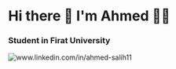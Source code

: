 <h1>Hi there 👋 I'm Ahmed 👨‍💻</h1>

<h3> Student in Firat University </h3>

 <a harf="www.linkedin.com/in/ahmed-salih11"> <img src="https://img.shields.io/badge/LinkedIn-0077B5?style=for-the-badge&logo=linkedin&logoColor=white" alt="www.linkedin.com/in/ahmed-salih11" ></a>
